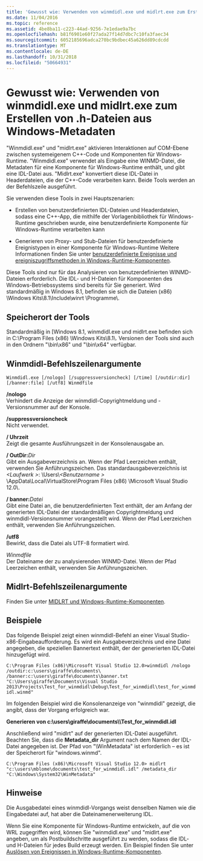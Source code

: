 ```yaml
---
title: 'Gewusst wie: Verwenden von winmdidl.exe und midlrt.exe zum Erstellen von .h-Dateien aus Windows-Metadaten'
ms.date: 11/04/2016
ms.topic: reference
ms.assetid: 4be8ba11-c223-44ad-9256-7e1edae9a7bc
ms.openlocfilehash: b81f6901e60f27ada27f14d7dbc7c10fa3faec34
ms.sourcegitcommit: 6052185696adca270bc9bdbec45a626dd89cdcdd
ms.translationtype: MT
ms.contentlocale: de-DE
ms.lasthandoff: 10/31/2018
ms.locfileid: "50664931"
---
```

# <a name="how-to-use-winmdidlexe-and-midlrtexe-to-create-h-files-from-windows-metadata"></a>Gewusst wie: Verwenden von winmdidl.exe und midlrt.exe zum Erstellen von .h-Dateien aus Windows-Metadaten

"Winmdidl.exe" und "midlrt.exe" aktivieren Interaktionen auf COM-Ebene zwischen systemeigenem C++-Code und Komponenten für Windows-Runtime. "Winmdidl.exe" verwendet als Eingabe eine WINMD-Datei, die Metadaten für eine Komponente für Windows-Runtime enthält, und gibt eine IDL-Datei aus. "Midlrt.exe" konvertiert diese IDL-Datei in Headerdateien, die der C++-Code verarbeiten kann. Beide Tools werden an der Befehlszeile ausgeführt.

Sie verwenden diese Tools in zwei Hauptszenarien:

- Erstellen von benutzerdefinierten IDL-Dateien und Headerdateien, sodass eine C++-App, die mithilfe der Vorlagenbibliothek für Windows-Runtime geschrieben wurde, eine benutzerdefinierte Komponente für Windows-Runtime verarbeiten kann

- Generieren von Proxy- und Stub-Dateien für benutzerdefinierte Ereignistypen in einer Komponente für Windows-Runtime Weitere Informationen finden Sie unter [benutzerdefinierte Ereignisse und ereigniszugriffsmethoden in Windows-Runtime-Komponenten](/uwp/winrt-components/custom-events-and-event-accessors-in-windows-runtime-components).

Diese Tools sind nur für das Analysieren von benutzerdefinierten WINMD-Dateien erforderlich. Die IDL- und H-Dateien für Komponenten des Windows-Betriebssystems sind bereits für Sie generiert. Wird standardmäßig in Windows 8.1, befinden sie sich die Dateien (x86) \Windows Kits\8.1\Include\winrt \Programme\\.

## <a name="location-of-the-tools"></a>Speicherort der Tools

Standardmäßig in [Windows 8.1, winmdidl.exe und midlrt.exe befinden sich in C:\Program Files (x86) \Windows Kits\8.1\\. Versionen der Tools sind auch in den Ordnern "\bin\x86\" und "\bin\x64\" verfügbar.

## <a name="winmdidl-command-line-arguments"></a>Winmdidl-Befehlszeilenargumente

```
Winmdidl.exe [/nologo] [/suppressversioncheck] [/time] [/outdir:dir] [/banner:file] [/utf8] Winmdfile
```

**/nologo**<br/>
Verhindert die Anzeige der winmdidl-Copyrightmeldung und -Versionsnummer auf der Konsole.

**/suppressversioncheck**<br/>
Nicht verwendet.

**/ Uhrzeit**<br/>
Zeigt die gesamte Ausführungszeit in der Konsolenausgabe an.

**/ OutDir:**<em>Dir</em><br/>
Gibt ein Ausgabeverzeichnis an. Wenn der Pfad Leerzeichen enthält, verwenden Sie Anführungszeichen. Das standardausgabeverzeichnis ist  *\<Laufwerk >*: \Users\\*\<Benutzername >* \AppData\Local\VirtualStore\Program Files (x86) \Microsoft Visual Studio 12.0\\.

**/ banner:**<em>Datei</em><br/>
Gibt eine Datei an, die benutzerdefinierten Text enthält, der am Anfang der generierten IDL-Datei der standardmäßigen Copyrightmeldung und winmdidl-Versionsnummer vorangestellt wird. Wenn der Pfad Leerzeichen enthält, verwenden Sie Anführungszeichen.

**/utf8**<br/>
Bewirkt, dass die Datei als UTF-8 formatiert wird.

*Winmdfile*<br/>
Der Dateiname der zu analysierenden WINMD-Datei. Wenn der Pfad Leerzeichen enthält, verwenden Sie Anführungszeichen.

## <a name="midlrt-command-line-arguments"></a>Midlrt-Befehlszeilenargumente

Finden Sie unter [MIDLRT und Windows-Runtime-Komponenten](/windows/desktop/Midl/midlrt-and-windows-runtime-components).

## <a name="examples"></a>Beispiele

Das folgende Beispiel zeigt einen winmdidl-Befehl an einer Visual Studio-x86-Eingabeaufforderung. Es wird ein Ausgabeverzeichnis und eine Datei angegeben, die speziellen Bannertext enthält, der der generierten IDL-Datei hinzugefügt wird.

`C:\Program Files (x86)\Microsoft Visual Studio 12.0>winmdidl /nologo /outdir:c:\users\giraffe\documents\ /banner:c:\users\giraffe\documents\banner.txt "C:\Users\giraffe\Documents\Visual Studio 2013\Projects\Test_for_winmdidl\Debug\Test_for_winmdidl\test_for_winmdidl.winmd"`

Im folgenden Beispiel wird die Konsolenanzeige von "winmdidl" gezeigt, die angibt, dass der Vorgang erfolgreich war.

**Generieren von c:\users\giraffe\documents\\\Test_for_winmdidl.idl**

Anschließend wird "midlrt" auf der generierten IDL-Datei ausgeführt. Beachten Sie, dass die **Metadata_dir** Argument nach dem Namen der IDL-Datei angegeben ist. Der Pfad von "\WinMetadata\" ist erforderlich – es ist der Speicherort für "windows.winmd".

`C:\Program Files (x86)\Microsoft Visual Studio 12.0> midlrt "c:\users\mblome\documents\test_for_winmdidl.idl" /metadata_dir "C:\Windows\System32\WinMetadata"`

## <a name="remarks"></a>Hinweise

Die Ausgabedatei eines winmdidl-Vorgangs weist denselben Namen wie die Eingabedatei auf, hat aber die Dateinamenerweiterung IDL.

Wenn Sie eine Komponente für Windows-Runtime entwickeln, auf die von WRL zugegriffen wird, können Sie "winmdidl.exe" und "midlrt.exe" angeben, um als Postbuildschritte ausgeführt zu werden, sodass die IDL- und H-Dateien für jedes Build erzeugt werden. Ein Beispiel finden Sie unter [Auslösen von Ereignissen in Windows-Runtime-Komponenten](/uwp/winrt-components/raising-events-in-windows-runtime-components).